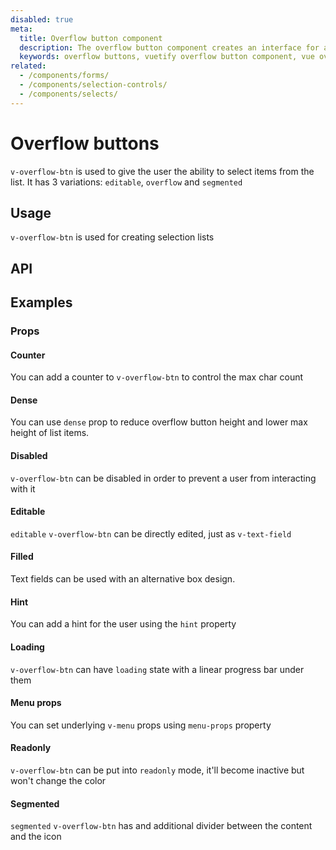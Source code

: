 ```yaml
---
disabled: true
meta:
  title: Overflow button component
  description: The overflow button component creates an interface for a select that contains additional features and functionality.
  keywords: overflow buttons, vuetify overflow button component, vue overflow button component
related:
  - /components/forms/
  - /components/selection-controls/
  - /components/selects/
---
```


# Overflow buttons

`v-overflow-btn` is used to give the user the ability to select items from the list. It has 3 variations: `editable`, `overflow` and `segmented`

<entry />

## Usage

`v-overflow-btn` is used for creating selection lists

<usage name="v-overflow-btn" />

## API

<api-inline />

## Examples

### Props

#### Counter

You can add a counter to `v-overflow-btn` to control the max char count

<example file="v-overflow-btn/prop-counter" />

#### Dense

You can use `dense` prop to reduce overflow button height and lower max height of list items.

<example file="v-overflow-btn/prop-dense" />

#### Disabled

`v-overflow-btn` can be disabled in order to prevent a user from interacting with it

<example file="v-overflow-btn/prop-disabled" />

#### Editable

`editable` `v-overflow-btn` can be directly edited, just as `v-text-field`

<example file="v-overflow-btn/prop-editable" />

#### Filled

Text fields can be used with an alternative box design.

<example file="v-overflow-btn/prop-filled" />

#### Hint

You can add a hint for the user using the `hint` property

<example file="v-overflow-btn/prop-hint" />

#### Loading

`v-overflow-btn` can have `loading` state with a linear progress bar under them

<example file="v-overflow-btn/prop-loading" />

#### Menu props

You can set underlying `v-menu` props using `menu-props` property

<example file="v-overflow-btn/prop-menu-props" />

#### Readonly

`v-overflow-btn` can be put into `readonly` mode, it'll become inactive but won't change the color

<example file="v-overflow-btn/prop-readonly" />

#### Segmented

`segmented` `v-overflow-btn` has and additional divider between the content and the icon

<example file="v-overflow-btn/prop-segmented" />
